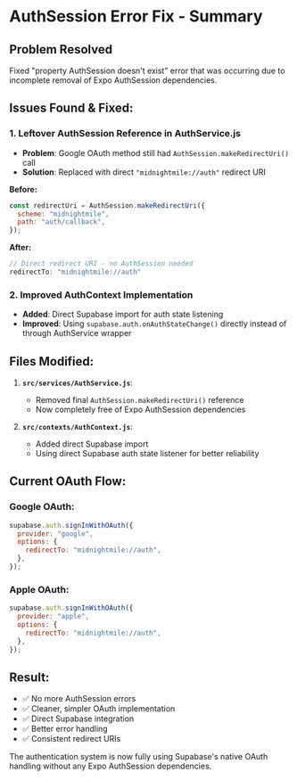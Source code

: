 # AuthSession Error Fix - Summary

## Problem Resolved
Fixed "property AuthSession doesn't exist" error that was occurring due to incomplete removal of Expo AuthSession dependencies.

## Issues Found & Fixed:

### 1. **Leftover AuthSession Reference in AuthService.js**
- **Problem**: Google OAuth method still had `AuthSession.makeRedirectUri()` call
- **Solution**: Replaced with direct `"midnightmile://auth"` redirect URI

**Before:**
```javascript
const redirectUri = AuthSession.makeRedirectUri({
  scheme: "midnightmile", 
  path: "auth/callback",
});
```

**After:**
```javascript
// Direct redirect URI - no AuthSession needed
redirectTo: "midnightmile://auth"
```

### 2. **Improved AuthContext Implementation**
- **Added**: Direct Supabase import for auth state listening
- **Improved**: Using `supabase.auth.onAuthStateChange()` directly instead of through AuthService wrapper

## Files Modified:

1. **`src/services/AuthService.js`**:
   - Removed final `AuthSession.makeRedirectUri()` reference
   - Now completely free of Expo AuthSession dependencies

2. **`src/contexts/AuthContext.js`**:
   - Added direct Supabase import
   - Using direct Supabase auth state listener for better reliability

## Current OAuth Flow:

### Google OAuth:
```javascript
supabase.auth.signInWithOAuth({
  provider: "google",
  options: {
    redirectTo: "midnightmile://auth",
  },
});
```

### Apple OAuth:
```javascript  
supabase.auth.signInWithOAuth({
  provider: "apple",
  options: {
    redirectTo: "midnightmile://auth",
  },
});
```

## Result:
- ✅ No more AuthSession errors
- ✅ Cleaner, simpler OAuth implementation
- ✅ Direct Supabase integration
- ✅ Better error handling
- ✅ Consistent redirect URIs

The authentication system is now fully using Supabase's native OAuth handling without any Expo AuthSession dependencies.
